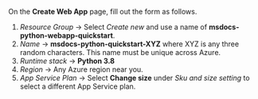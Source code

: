 On the **Create Web App** page, fill out the form as follows.

1. *Resource Group* &rarr; Select *Create new* and use a name of **msdocs-python-webapp-quickstart**.
1. *Name* &rarr; **msdocs-python-quickstart-XYZ** where XYZ is any three random characters. This name must be unique across Azure.
1. *Runtime stack* &rarr; **Python 3.8**
1. *Region* &rarr; Any Azure region near you.
1. *App Service Plan* &rarr; Select **Change size** under *Sku and size setting* to select a different App Service plan.
